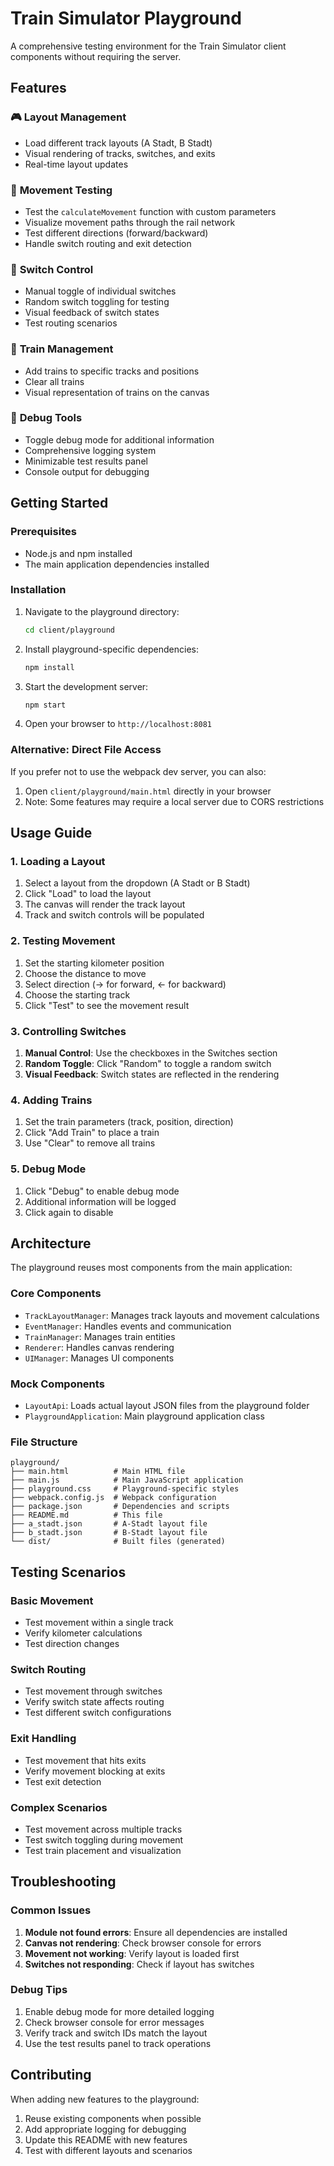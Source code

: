 # Train Simulator Playground

A comprehensive testing environment for the Train Simulator client components without requiring the server.

## Features

### 🎮 **Layout Management**
- Load different track layouts (A Stadt, B Stadt)
- Visual rendering of tracks, switches, and exits
- Real-time layout updates

### 🚂 **Movement Testing**
- Test the `calculateMovement` function with custom parameters
- Visualize movement paths through the rail network
- Test different directions (forward/backward)
- Handle switch routing and exit detection

### 🔀 **Switch Control**
- Manual toggle of individual switches
- Random switch toggling for testing
- Visual feedback of switch states
- Test routing scenarios

### 🚄 **Train Management**
- Add trains to specific tracks and positions
- Clear all trains
- Visual representation of trains on the canvas

### 🐛 **Debug Tools**
- Toggle debug mode for additional information
- Comprehensive logging system
- Minimizable test results panel
- Console output for debugging

## Getting Started

### Prerequisites
- Node.js and npm installed
- The main application dependencies installed

### Installation
1. Navigate to the playground directory:
   ```bash
   cd client/playground
   ```

2. Install playground-specific dependencies:
   ```bash
   npm install
   ```

3. Start the development server:
   ```bash
   npm start
   ```

4. Open your browser to `http://localhost:8081`

### Alternative: Direct File Access
If you prefer not to use the webpack dev server, you can also:
1. Open `client/playground/main.html` directly in your browser
2. Note: Some features may require a local server due to CORS restrictions

## Usage Guide

### 1. Loading a Layout
1. Select a layout from the dropdown (A Stadt or B Stadt)
2. Click "Load" to load the layout
3. The canvas will render the track layout
4. Track and switch controls will be populated

### 2. Testing Movement
1. Set the starting kilometer position
2. Choose the distance to move
3. Select direction (→ for forward, ← for backward)
4. Choose the starting track
5. Click "Test" to see the movement result

### 3. Controlling Switches
1. **Manual Control**: Use the checkboxes in the Switches section
2. **Random Toggle**: Click "Random" to toggle a random switch
3. **Visual Feedback**: Switch states are reflected in the rendering

### 4. Adding Trains
1. Set the train parameters (track, position, direction)
2. Click "Add Train" to place a train
3. Use "Clear" to remove all trains

### 5. Debug Mode
1. Click "Debug" to enable debug mode
2. Additional information will be logged
3. Click again to disable

## Architecture

The playground reuses most components from the main application:

### Core Components
- `TrackLayoutManager`: Manages track layouts and movement calculations
- `EventManager`: Handles events and communication
- `TrainManager`: Manages train entities
- `Renderer`: Handles canvas rendering
- `UIManager`: Manages UI components

### Mock Components
- `LayoutApi`: Loads actual layout JSON files from the playground folder
- `PlaygroundApplication`: Main playground application class

### File Structure
```
playground/
├── main.html          # Main HTML file
├── main.js            # Main JavaScript application
├── playground.css     # Playground-specific styles
├── webpack.config.js  # Webpack configuration
├── package.json       # Dependencies and scripts
├── README.md          # This file
├── a_stadt.json       # A-Stadt layout file
├── b_stadt.json       # B-Stadt layout file
└── dist/              # Built files (generated)
```

## Testing Scenarios

### Basic Movement
- Test movement within a single track
- Verify kilometer calculations
- Test direction changes

### Switch Routing
- Test movement through switches
- Verify switch state affects routing
- Test different switch configurations

### Exit Handling
- Test movement that hits exits
- Verify movement blocking at exits
- Test exit detection

### Complex Scenarios
- Test movement across multiple tracks
- Test switch toggling during movement
- Test train placement and visualization

## Troubleshooting

### Common Issues
1. **Module not found errors**: Ensure all dependencies are installed
2. **Canvas not rendering**: Check browser console for errors
3. **Movement not working**: Verify layout is loaded first
4. **Switches not responding**: Check if layout has switches

### Debug Tips
1. Enable debug mode for more detailed logging
2. Check browser console for error messages
3. Verify track and switch IDs match the layout
4. Use the test results panel to track operations

## Contributing

When adding new features to the playground:
1. Reuse existing components when possible
2. Add appropriate logging for debugging
3. Update this README with new features
4. Test with different layouts and scenarios 